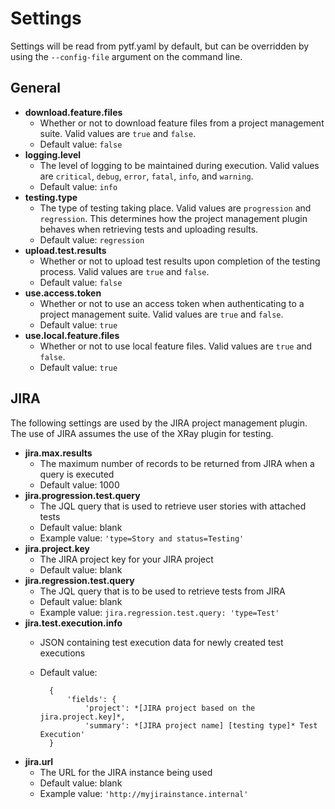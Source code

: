 # Settings

Settings will be read from pytf.yaml by default, but can be overridden by using the `--config-file` argument on the command line.

## General

- **download.feature.files**
    - Whether or not to download feature files from a project management suite.  Valid values are `true` and `false`.
    - Default value: `false`
- **logging.level**
    - The level of logging to be maintained during execution.  Valid values are `critical`, `debug`, `error`, `fatal`, `info`, and `warning`.
    - Default value: `info`
- **testing.type**
    - The type of testing taking place.  Valid values are `progression` and `regression`.  This determines how the project management plugin behaves when retrieving tests and uploading results.
    - Default value: `regression`
- **upload.test.results**
    - Whether or not to upload test results upon completion of the testing process.  Valid values are `true` and `false`.
    - Default value: `false`
- **use.access.token**
    - Whether or not to use an access token when authenticating to a project management suite.  Valid values are `true` and `false`.
    - Default value: `true`
- **use.local.feature.files**
    - Whether or not to use local feature files.  Valid values are `true` and `false`.
    - Default value: `true`

## JIRA

The following settings are used by the JIRA project management plugin.  The use of JIRA assumes the use of the XRay plugin for testing.

- **jira.max.results**
    - The maximum number of records to be returned from JIRA when a query is executed
    - Default value: 1000
- **jira.progression.test.query**
    - The JQL query that is used to retrieve user stories with attached tests
    - Default value: blank
    - Example value: `'type=Story and status=Testing'`
- **jira.project.key**
    - The JIRA project key for your JIRA project
    - Default value: blank
- **jira.regression.test.query**
    - The JQL query that is to be used to retrieve tests from JIRA
    - Default value: blank
    - Example value: `jira.regression.test.query: 'type=Test'`
- **jira.test.execution.info**
    - JSON containing test execution data for newly created test executions
    - Default value:

            {
                'fields': {
                    'project': *[JIRA project based on the jira.project.key]*,
                    'summary': *[JIRA project name] [testing type]* Test Execution'
            }
- **jira.url**
    - The URL for the JIRA instance being used
    - Default value: blank
    - Example value: `'http://myjirainstance.internal'`
